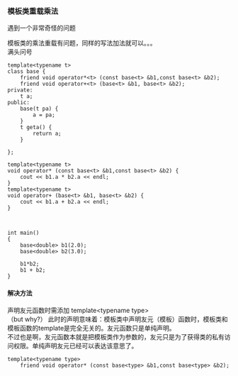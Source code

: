 ### 模板类重载乘法

遇到一个非常奇怪的问题

模板类的乘法重载有问题，同样的写法加法就可以。。。  
满头问号  
~~~
template<typename t>
class base {
	friend void operator*<t> (const base<t> &b1,const base<t> &b2);
	friend void operator+<t> (base<t> &b1, base<t> &b2);
private:
	t a;
public:
	base(t pa) {
		a = pa;
	}
	t geta() {
		return a;
	}

};

template<typename t>
void operator* (const base<t> &b1,const base<t> &b2) {
	cout << b1.a * b2.a << endl;
}
template<typename t>
void operator+ (base<t> &b1, base<t> &b2) {
	cout << b1.a + b2.a << endl;
}



int main()
{
	base<double> b1(2.0);
	base<double> b2(3.0);

	b1*b2;
	b1 + b2;
}
~~~

#### 解决方法
声明友元函数时需添加 template\<typename type\>  
（but why?）
此时的声明意味着：模板类中声明友元（模板）函数时，模板类和模板函数的template是完全无关的。友元函数只是单纯声明。  
不过也是啊，友元函数本就是把模板类作为参数的，友元只是为了获得类的私有访问权限。单纯声明友元已经可以表达该意思了。  
~~~
template<typename type>
	friend void operator* (const base<type> &b1,const base<type> &b2);
~~~

